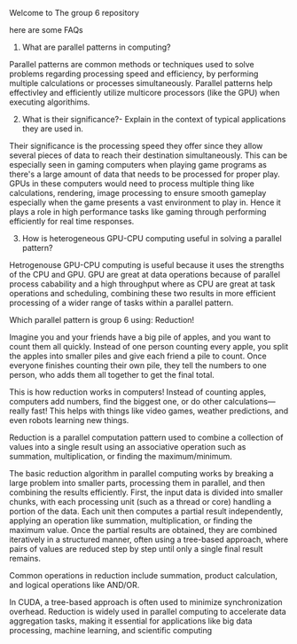 Welcome to The group 6 repository

here are some FAQs

1) What are parallel patterns in computing? 
  
Parallel patterns are common methods or techniques used to solve problems regarding processing speed and efficiency, by performing multiple calculations or processes simultaneously. Parallel patterns help effectivley and efficiently utilize multicore processors (like the GPU) when executing algorithims. 
  
2) What is their significance?- Explain in the context of typical applications they are used in. 

Their significance is the processing speed they offer since they allow several pieces of data to reach their destination simultaneously. This can be especially seen in gaming computers when playing game programs as there's a large amount of data that needs to be processed for proper play. GPUs in these computers would need to process multiple thing like calculations, rendering, image processing to ensure smooth gameplay especially when the game presents a vast environment to play in. Hence it plays a role in high performance tasks like gaming through performing efficiently for real time responses.


3) How is heterogeneous GPU-CPU computing useful in solving a parallel pattern?

Hetrogenouse GPU-CPU computing is useful because it uses the strengths of the CPU and GPU. GPU are great at data operations because of parallel process cabability and a high throughput where as CPU are great at task operations and scheduling, combining these two results in more efficient processing of a wider range of tasks within a parallel pattern.

Which parallel pattern is group 6 using: Reduction!

Imagine you and your friends have a big pile of apples, and you want to count them all quickly. Instead of one person counting every apple, you split the apples into smaller piles and give each friend a pile to count. Once everyone finishes counting their own pile, they tell the numbers to one person, who adds them all together to get the final total.

This is how reduction works in computers! Instead of counting apples, computers add numbers, find the biggest one, or do other calculations—really fast! This helps with things like video games, weather predictions, and even robots learning new things. 

Reduction is a parallel computation pattern used to combine a collection of values into a single result using an associative operation such as summation, multiplication, or finding the maximum/minimum. 

The basic reduction algorithm in parallel computing works by breaking a large problem into smaller parts, processing them in parallel, and then combining the results efficiently. First, the input data is divided into smaller chunks, with each processing unit (such as a thread or core) handling a portion of the data. Each unit then computes a partial result independently, applying an operation like summation, multiplication, or finding the maximum value. Once the partial results are obtained, they are combined iteratively in a structured manner, often using a tree-based approach, where pairs of values are reduced step by step until only a single final result remains.

Common operations in reduction include summation, product calculation, and logical operations like AND/OR. 

In CUDA, a tree-based approach is often used to minimize synchronization overhead. Reduction is widely used in parallel computing to accelerate data aggregation tasks, making it essential for applications like big data processing, machine learning, and scientific computing
